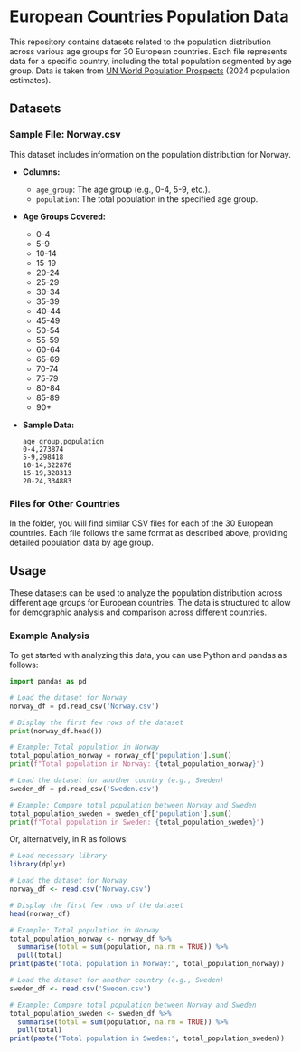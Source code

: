# European Countries Population Data

This repository contains datasets related to the population distribution across various age groups for 30 European countries. Each file represents data for a specific country, including the total population segmented by age group. Data is taken from [UN World Population Prospects](https://population.un.org/wpp/) (2024 population estimates).

## Datasets

### Sample File: Norway.csv

This dataset includes information on the population distribution for Norway.

- **Columns:**
  - `age_group`: The age group (e.g., 0-4, 5-9, etc.).
  - `population`: The total population in the specified age group.
 
- **Age Groups Covered:**
  - 0-4
  - 5-9
  - 10-14
  - 15-19
  - 20-24
  - 25-29
  - 30-34
  - 35-39
  - 40-44
  - 45-49
  - 50-54
  - 55-59
  - 60-64
  - 65-69
  - 70-74
  - 75-79
  - 80-84
  - 85-89
  - 90+

- **Sample Data:**
  ```csv
  age_group,population
  0-4,273874
  5-9,298418
  10-14,322876
  15-19,328313
  20-24,334883
  ```

### Files for Other Countries

In the folder, you will find similar CSV files for each of the 30 European countries. Each file follows the same format as described above, providing detailed population data by age group.

## Usage

These datasets can be used to analyze the population distribution across different age groups for European countries. The data is structured to allow for demographic analysis and comparison across different countries.

### Example Analysis

To get started with analyzing this data, you can use Python and pandas as follows:

```python
import pandas as pd

# Load the dataset for Norway
norway_df = pd.read_csv('Norway.csv')

# Display the first few rows of the dataset
print(norway_df.head())

# Example: Total population in Norway
total_population_norway = norway_df['population'].sum()
print(f"Total population in Norway: {total_population_norway}")

# Load the dataset for another country (e.g., Sweden)
sweden_df = pd.read_csv('Sweden.csv')

# Example: Compare total population between Norway and Sweden
total_population_sweden = sweden_df['population'].sum()
print(f"Total population in Sweden: {total_population_sweden}")
```

Or, alternatively, in R as follows:
```R
# Load necessary library
library(dplyr)

# Load the dataset for Norway
norway_df <- read.csv('Norway.csv')

# Display the first few rows of the dataset
head(norway_df)

# Example: Total population in Norway
total_population_norway <- norway_df %>% 
  summarise(total = sum(population, na.rm = TRUE)) %>% 
  pull(total)
print(paste("Total population in Norway:", total_population_norway))

# Load the dataset for another country (e.g., Sweden)
sweden_df <- read.csv('Sweden.csv')

# Example: Compare total population between Norway and Sweden
total_population_sweden <- sweden_df %>% 
  summarise(total = sum(population, na.rm = TRUE)) %>% 
  pull(total)
print(paste("Total population in Sweden:", total_population_sweden))
```
